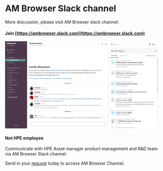 # AM Browser Slack channel

More discussion, please visit AM Browser slack channel:

#### Join [https://ambrowser.slack.com](https://ambrowser.slack.com)

![Viewer screen shot](img/slack.png)

#### Not HPE employee

Communicate with HPE Asset manager product management and R&D team via AM Browser Slack channel. 

Send in your [request](mailto:sreenevas.subramaniam@hpe.com?subject=Request%20to%20Access%20AM%20Browser%20Channel) today to access AM Browser Channel.